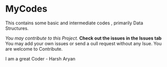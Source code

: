 # MyCodes
This contains some basic and intermediate codes , primarily Data Structures.

*You may contribute to this Project.* 
**Check out the issues in the Issues tab**
You may add your own issues or send a oull request without any Isue. You are welcome to Contribute.


I am a great Coder - Harsh Aryan
